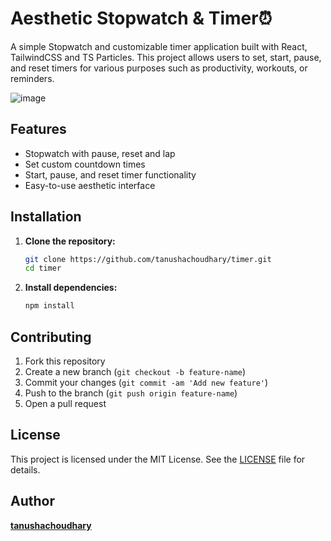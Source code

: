 # Aesthetic Stopwatch & Timer⏰

A simple Stopwatch and customizable timer application built with React, TailwindCSS and TS Particles. This project allows users to set, start, pause, and reset timers for various purposes such as productivity, workouts, or reminders.

![image](https://github.com/user-attachments/assets/bff385a3-189c-4e24-96a2-8aa0da525002)

## Features

- Stopwatch with pause, reset and lap
- Set custom countdown times
- Start, pause, and reset timer functionality
- Easy-to-use aesthetic interface

## Installation

1. **Clone the repository:**
   ```bash
   git clone https://github.com/tanushachoudhary/timer.git
   cd timer
   ```

2. **Install dependencies:**
     ```bash
     npm install 
     ```


## Contributing

1. Fork this repository
2. Create a new branch (`git checkout -b feature-name`)
3. Commit your changes (`git commit -am 'Add new feature'`)
4. Push to the branch (`git push origin feature-name`)
5. Open a pull request

## License

This project is licensed under the MIT License. See the [LICENSE](LICENSE) file for details.

## Author

[**tanushachoudhary**](https://github.com/tanushachoudhary)

